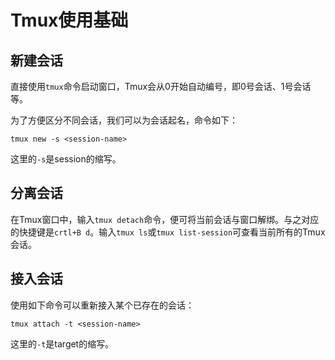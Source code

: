 # Tmux使用基础

## 新建会话

直接使用`tmux`命令启动窗口，Tmux会从0开始自动编号，即0号会话、1号会话等。

为了方便区分不同会话，我们可以为会话起名，命令如下：

`tmux new -s <session-name>`

这里的`-s`是session的缩写。



## 分离会话

在Tmux窗口中，输入`tmux detach`命令，便可将当前会话与窗口解绑。与之对应的快捷键是`crtl+B d`。输入`tmux ls`或`tmux list-session`可查看当前所有的Tmux会话。



## 接入会话

使用如下命令可以重新接入某个已存在的会话：

`tmux attach -t <session-name>`

这里的`-t`是target的缩写。





